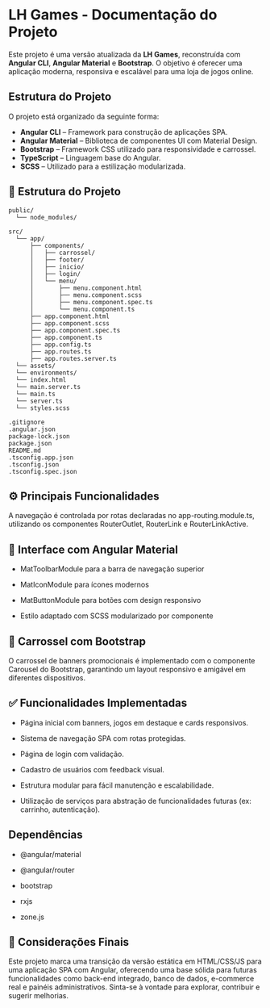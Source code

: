 # LH Games - Documentação do Projeto

Este projeto é uma versão atualizada da **LH Games**, reconstruída com **Angular CLI**, **Angular Material** e **Bootstrap**. O objetivo é oferecer uma aplicação moderna, responsiva e escalável para uma loja de jogos online.

## Estrutura do Projeto

O projeto está organizado da seguinte forma:

- **Angular CLI** – Framework para construção de aplicações SPA.
- **Angular Material** – Biblioteca de componentes UI com Material Design.
- **Bootstrap** – Framework CSS utilizado para responsividade e carrossel.
- **TypeScript** – Linguagem base do Angular.
- **SCSS** – Utilizado para a estilização modularizada.

## 📁 Estrutura do Projeto

```plaintext
public/
  └── node_modules/

src/
  └── app/
      ├── components/
      │   ├── carrossel/
      │   ├── footer/
      │   ├── inicio/
      │   ├── login/
      │   └── menu/
      │       ├── menu.component.html
      │       ├── menu.component.scss
      │       ├── menu.component.spec.ts
      │       └── menu.component.ts
      ├── app.component.html
      ├── app.component.scss
      ├── app.component.spec.ts
      ├── app.component.ts
      ├── app.config.ts
      ├── app.routes.ts
      ├── app.routes.server.ts
  └── assets/
  └── environments/
  └── index.html
  └── main.server.ts
  └── main.ts
  └── server.ts
  └── styles.scss

.gitignore
.angular.json
package-lock.json
package.json
README.md
.tsconfig.app.json
.tsconfig.json
.tsconfig.spec.json
```

## ⚙️ Principais Funcionalidades

A navegação é controlada por rotas declaradas no app-routing.module.ts, utilizando os componentes RouterOutlet, RouterLink e RouterLinkActive.

## 🎨 Interface com Angular Material

- MatToolbarModule para a barra de navegação superior

- MatIconModule para ícones modernos

- MatButtonModule para botões com design responsivo

- Estilo adaptado com SCSS modularizado por componente

## 🎠 Carrossel com Bootstrap

O carrossel de banners promocionais é implementado com o componente Carousel do Bootstrap, garantindo um layout responsivo e amigável em diferentes dispositivos.

## ✅ Funcionalidades Implementadas

- Página inicial com banners, jogos em destaque e cards responsivos.

- Sistema de navegação SPA com rotas protegidas.

- Página de login com validação.

- Cadastro de usuários com feedback visual.

- Estrutura modular para fácil manutenção e escalabilidade.

- Utilização de serviços para abstração de funcionalidades futuras (ex: carrinho, autenticação).

## Dependências

- @angular/material

- @angular/router

- bootstrap

- rxjs

- zone.js

## 📌 Considerações Finais

Este projeto marca uma transição da versão estática em HTML/CSS/JS para uma aplicação SPA com Angular, oferecendo uma base sólida para futuras funcionalidades como back-end integrado, banco de dados, e-commerce real e painéis administrativos.
Sinta-se à vontade para explorar, contribuir e sugerir melhorias.
